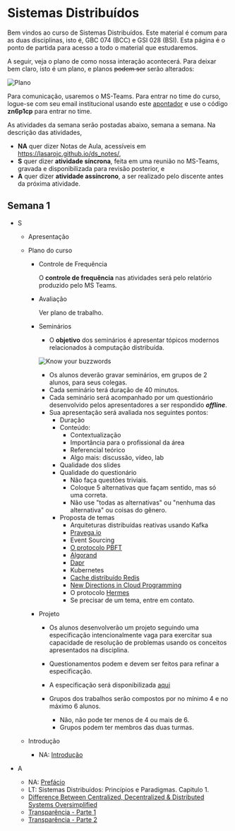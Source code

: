 # Sistemas Distribuídos

Bem vindos ao curso de Sistemas Distribuídos. Este material é comum para as duas disciplinas, isto é, GBC 074 (BCC) e GSI 028 (BSI).
Esta página é o ponto de partida para acesso a todo o material que estudaremos.



A seguir, veja o plano de como nossa interação acontecerá. Para deixar bem claro,  isto é um plano, e planos ~~podem ser~~ serão alterados:

![Plano](images/plano.jpg)



Para comunicação, usaremos o MS-Teams. 
Para entrar no time do curso, logue-se com seu email institucional usando este [apontador](https://teams.microsoft.com/l/team/19%3aENVynv2QRS0qTMt3LYXi14qmLrtNsHD4KFUIKQARFb01%40thread.tacv2/conversations?groupId=be53d70a-3131-4c1e-9fb2-f38bcb4bad21&tenantId=cd5e6d23-cb99-4189-88ab-1a9021a0c451) e use o código **zn6p1cp** para entrar no time.


As atividades da semana serão postadas abaixo, semana a semana.
Na descrição das atividades,  

* **NA** quer dizer Notas de Aula, acessíveis em https://lasarojc.github.io/ds_notes/, 
* **S** quer dizer **atividade síncrona**, feita em uma reunião no MS-Teams, gravada e disponibilizada para revisão posterior, e 
* **A** quer dizer **atividade assíncrono**, a ser realizado pelo discente antes da próxima atividade.





## Semana 1

* S
   * Apresentação
   * Plano do curso
      * Controle de Frequência

        O **controle de frequência** nas atividades será pelo relatório produzido pelo MS Teams.

      * Avaliação

        Ver plano de trabalho.

      * Seminários

          * O **objetivo** dos seminários é apresentar tópicos modernos relacionados à computação distribuída.

          ![Know your buzzwords](images/dilbert.jpeg)

          * Os alunos deverão gravar seminários, em grupos de 2 alunos, para seus colegas.
          * Cada seminário terá duração de 40 minutos.
          * Cada seminário será acompanhado por um questionário desenvolvido pelos apresentadores a ser respondido ***offline***.
          * Sua apresentação será avaliada nos seguintes pontos:
             * Duração
             * Conteúdo: 
                * Contextualização
                * Importância para o profissional da área
                * Referencial teórico
                * Algo mais: discussão, vídeo, lab
             * Qualidade dos slides
             * Qualidade do questionário
                * Não faça questões triviais.
                * Coloque 5 alternativas que façam sentido, mas só uma correta.
                * Não use "todas as alternativas" ou "nenhuma das alternativa" ou coisas do gênero.
             * Proposta de temas
                * Arquiteturas distribuídas reativas usando Kafka
                * [Pravega.io](https://pravega.io)
                * Event Sourcing 
                * [O protocolo PBFT](https://medium.com/thundercore/consensus-series-pbft-3e011e7f3691)
                * [Algorand](https://algorand.foundation/)
                * [Dapr](https://docs.dapr.io)
                * Kubernetes
                * [Cache distribuído Redis](https://redislabs.com/solutions/use-cases/caching/)
                * [New Directions in Cloud Programming](http://cidrdb.org/cidr2021/papers/cidr2021_paper16.pdf)
                * O protocolo [Hermes](https://hermes-protocol.com/)
                * Se precisar de um tema, entre em contato. 

      * Projeto

        * Os alunos desenvolverão um projeto seguindo uma especificação intencionalmente vaga para exercitar sua capacidade de resolução de problemas usando os conceitos apresentados na disciplina.
        * Questionamentos podem e devem ser feitos para refinar a especificação.

        * A especificação será disponibilizada [aqui](https://lasarojc.github.io/ds_notes/projeto/)
        * Grupos dos trabalhos serão compostos por no mínimo 4 e no máximo 6 alunos.
            * Não, não pode ter menos de 4 ou mais de 6.
            * Grupos podem ter membros das duas turmas.


   * Introdução
      * NA: [Introdução](https://lasarojc.github.io/ds_notes/intro/)

* A
    * NA: [Prefácio](https://lasarojc.github.io/ds_notes/)
    * LT: Sistemas Distribuídos: Princípios e Paradigmas. Capitulo 1.
    * [Difference Between Centralized, Decentralized & Distributed Systems Oversimplified](https://www.8bitmen.com/difference-between-centralized-decentralized-distributed-systems-explained/)
    * [Transparência - Parte 1](https://dev.to/vaidehijoshi/transparency-illusions-of-a-single-system-part-1-17ao)
    * [Transparência - Parte 2](https://dev.to/vaidehijoshi/transparency-illusions-of-a-single-system-part-2-lbb)












<!--

aula 1
* Área competitiva
* Computação distribuída é uma pedra fundamental
* Definição de Sistema Distribuído
* Tipos de Sistemas Distribuídos



## Aula 2: Fundamentos - Comunicação

Nesta aula nós relembraremos os fundamentos de redes de computadores e do protocolo IP, o substrato no qual sistemas distribuídos fracamente acoplados executam.

### Pontos Principais
* Modelos de Computação Distribuída
* Canais e protocolos de comunicação
* Sockets


### Leituras
* [Fundamentos](https://lasarojc.github.io/ds_notes/basics/)
* [Beej's Guide to Network Programming - Using Internet Sockets](https://beej.us/guide/bgnet/)
* Sistemas Distribuídos: Princípios e Paradigmas. Seção 4.1



## Aula 3: Laboratório de Sockets

Resolvamos os seguintes exercícios.

* Múltiplos Pacotes
* Ping-pong
* Ping-pong UDP
* IP-multicast

### Leituras
* [Fundamentos](https://lasarojc.github.io/ds_notes/basics/)
* [Beej's Guide to Network Programming - Using Internet Sockets](https://beej.us/guide/bgnet/)


## Aula 4: Fundamentos - Processos
Nesta aula discutiremos o papel da concorrência no desenvolvimento dos SD.


### Leituras
* [Fundamentos](https://lasarojc.github.io/ds_notes/basics/)
* Sistemas Distribuídos: Princípios e Paradigmas. Capítulo 3.



## Aula 5: Laboratório de *Multithreading*
Nesta aula discutiremos o papel dos processos no desenvolvimento de Sistemas distribuídos.

### Leituras
* Vídeo: Containers docker no desenvolvimento de aplicações distribuídas


## Aula 6: Arquiteturas
* Notas de aula: [Arquiteturas](https://lasarojc.github.io/ds_notes/intro/#arquiteturas)
* [Muitos nós, um sistema distribuído](https://dev.to/vaidehijoshi/many-nodes-one-distributed-system-kl9)
* [Diferenças entre sistemas centralizados, decentralizados e distribuídos](https://www.8bitmen.com/)
* Sistemas Distribuídos: Princípios e Paradigmas. Capítulo 2


## Aula 7: Arquiteturas - P2P
* Notas de aula: [Arquiteturas P2P](https://lasarojc.github.io/ds_notes/arch/#par-a-par-peer-to-peer-p2p)
* Sistemas Distribuídos: Princípios e Paradigmas. Capítulo 2


## Aula 8: Comunicação
* Middleware
* Transparência
* RPC

## Aula 9: Laboratório de RPC

## Aula 10: Comunicação orientada a mensagens
* MPI
* Filas de mensagens
* Publish Subscribe
    * MQTTP e Moquitto
* Protocolos epidêmicos

## Aula 11 - Coordenação: Exclusão mútua

## Aula 12 - Coordenação: Eleição de líderes

## Aula 13 e 14  - Atividade Assíncrona: computação em nuvem

Usando seu email institucional, inscreva-se no Coursera, no Curso "Cloud Computing Concepts, Part 1",  que faz parte da especialização "Cloud Computing".
Neste curso, você deverá fazer as 2 primeiras semanas, o que corresponde a 9 horas de trabalho.

## Aula 15 - Tempo físico e sincronização de relógios

* Tempo
* Relógios de Quartzo
* Relógios Atômicos
* Algoritmos de Sincronização
* NTP

## Aula 16 - Tempo lógico
* Relógios Lógicos
* Relógio de Lamport
* Relógio vetorial
* Ordenação total e causal

## Aula 17 - Tolerância a falhas
## Aula 18 - Tolerância a falhas
## Aula 19 - Tolerância a falhas
## Aula 20 - Tolerância a falhas
## Aula 21 - 
## Aula 22 - 
## Aula 23 - Bancos de dados
## Aula 24 - Bancos de dados
## Aula 25 - Sistemas de arquivos
## Aula 26 - Sistemas de arquivos
## Aula 27 - Tópicos avançados
## Aula 28 - Tópicos avançados
## Aula 29 - Seminários
## Aula 30 - Seminários

-->